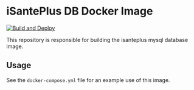 # iSantePlus DB Docker Image
[![Build and Deploy](https://github.com/IsantePlus/docker-isanteplus-db/actions/workflows/build-and-deploy.yml/badge.svg)](https://github.com/IsantePlus/docker-isanteplus-db/actions/workflows/build-and-deploy.yml)

This repository is responsible for building the isanteplus mysql database image.

## Usage
See the `docker-compose.yml` file for an example use of this image.
